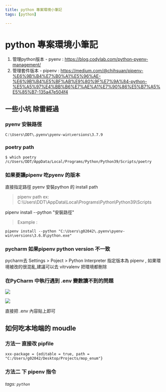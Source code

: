 ```yaml
---
title: python 專案環境小筆記
tags: [python]

---
```


# python 專案環境小筆記

1. 管理python版本 - pyenv : https://blog.codylab.com/python-pyenv-management/
2. 管理套件版本 - pipenv : https://medium.com/@chihsuan/pipenv-%E6%9B%B4%E7%B0%A1%E5%96%AE-%E6%9B%B4%E5%BF%AB%E9%80%9F%E7%9A%84-python-%E5%A5%97%E4%BB%B6%E7%AE%A1%E7%90%86%E5%B7%A5%E5%85%B7-135a47e504f4




## 一些小坑 除雷經過

### pyenv 安裝路徑
```bash=
C:\Users\DDT\.pyenv\pyenv-win\versions\3.7.9
```

### poetry path
```bash=
$ which poetry
/c/Users/DDT/AppData/Local/Programs/Python/Python39/Scripts/poetry

```

### 如果要讓pipenv 吃pyenv 的版本
直接指定路徑 pyenv 安裝python 的 install path


> pipenv path ex: C:\Users\DDT\AppData\Local\Programs\Python\Python39\Scripts

pipenv install --python "安裝路徑"

>Example :
```bash=
pipenv install --python "C:\Users\g02042\.pyenv\pyenv-win\versions\3.6.8\python.exe"
```

### pycharm 如果pipenv python version 不一致

pycharm去 Settings > Poject > Python Interpreter 指定版本為 pipenv , 如果環境被改的很混亂,建議可以去 vitrvalenv 把環境都刪除

### 在PyCharm 中執行遇到 .env 變數讀不到的問題

![](https://i.imgur.com/OqV8Fy0.png)

![](https://i.imgur.com/O5Zw9mE.png)

直接把 .env 內容貼上即可

## 如何吃本地端的 moudle

### 方法一 直接改 pipfile

```javascript=
xxx-package = {editable = true, path = "C:/Users/g02042/Desktop/Projects/mop_enum"}
```

### 方法二 下 pipenv 指令

###### tags:  `python`